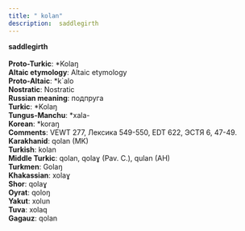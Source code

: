 ```yaml
---
title: " kolan"
description:  saddlegirth
---
```

<strong> saddlegirth</strong><br><br>
<strong>Proto-Turkic</strong>:  *Kolaŋ<br>
<strong>Altaic etymology</strong>:  Altaic etymology<br>
<strong> Proto-Altaic</strong>:  *k`alo<br>
<strong>Nostratic</strong>:  Nostratic<br>
<strong>Russian meaning</strong>:  подпруга<br>
<strong>Turkic</strong>:  *Kolaŋ<br>
<strong>Tungus-Manchu</strong>:  *xala-<br>
<strong>Korean</strong>:  *koraŋ<br>
<strong>Comments</strong>:  VEWT 277, Лексика 549-550, EDT 622, ЭСТЯ 6, 47-49.<br>
<strong>Karakhanid</strong>:  qolan (MK)<br>
<strong>Turkish</strong>:  kolan<br>
<strong>Middle Turkic</strong>:  qolan, qolaɣ (Pav. C.), qulan (AH)<br>
<strong>Turkmen</strong>:  Golaŋ<br>
<strong>Khakassian</strong>:  xolaɣ<br>
<strong>Shor</strong>:  qolaɣ<br>
<strong>Oyrat</strong>:  qoloŋ<br>
<strong>Yakut</strong>:  xolun<br>
<strong>Tuva</strong>:  xolaq<br>
<strong>Gagauz</strong>:  qolan<br>


